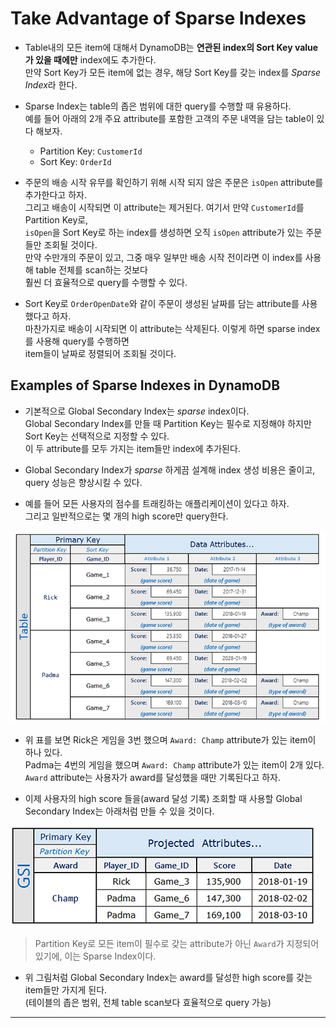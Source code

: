 # Take Advantage of Sparse Indexes

- Table내의 모든 item에 대해서 DynamoDB는 **연관된 index의 Sort Key value가 있을 때에만** index에도 추가한다.  
  만약 Sort Key가 모든 item에 없는 경우, 해당 Sort Key를 갖는 index를 *Sparse Index*라 한다.

- Sparse Index는 table의 좁은 범위에 대한 query를 수행할 때 유용하다.  
  예를 들어 아래의 2개 주요 attribute를 포함한 고객의 주문 내역을 담는 table이 있다 해보자.

  - Partition Key: `CustomerId`
  - Sort Key: `OrderId`

- 주문의 배송 시작 유무를 확인하기 위해 시작 되지 않은 주문은 `isOpen` attribute를 추가한다고 하자.  
  그리고 배송이 시작되면 이 attribute는 제거된다. 여기서 만약 `CustomerId`를 Partition Key로,  
  `isOpen`을 Sort Key로 하는 index를 생성하면 오직 `isOpen` attribute가 있는 주문들만 조회될 것이다.  
  만약 수만개의 주문이 있고, 그중 매우 일부만 배송 시작 전이라면 이 index를 사용해 table 전체를 scan하는 것보다  
  훨씬 더 효율적으로 query를 수행할 수 있다.

- Sort Key로 `OrderOpenDate`와 같이 주문이 생성된 날짜를 담는 attribute를 사용했다고 하자.  
  마찬가지로 배송이 시작되면 이 attribute는 삭제된다. 이렇게 하면 sparse index를 사용해 query를 수행하면  
  item들이 날짜로 정렬되어 조회될 것이다.

## Examples of Sparse Indexes in DynamoDB

- 기본적으로 Global Secondary Index는 _sparse_ index이다.  
  Global Secondary Index를 만들 때 Partition Key는 필수로 지정해야 하지만 Sort Key는 선택적으로 지정할 수 있다.  
  이 두 attribute를 모두 가지는 item들만 index에 추가된다.

- Global Secondary Index가 _sparse_ 하게끔 설계해 index 생성 비용은 줄이고, query 성능은 향상시킬 수 있다.

- 예를 들어 모든 사용자의 점수를 트래킹하는 애플리케이션이 있다고 하자.  
  그리고 일반적으로는 몇 개의 high score만 query한다.

![picture 10](../../../../../images/DYNAMODB_SPARSE_INDEX_EXAMPLE_1.png)

- 위 표를 보면 Rick은 게임을 3번 했으며 `Award: Champ` attribute가 있는 item이 하나 있다.  
  Padma는 4번의 게임을 했으며 `Award: Champ` attribute가 있는 item이 2개 있다.  
  `Award` attribute는 사용자가 award를 달성했을 때만 기록된다고 하자.

- 이제 사용자의 high score 들을(award 달성 기록) 조회할 때 사용할 Global Secondary Index는 아래처럼 만들 수 있을 것이다.

![picture 11](../../../../../images/DYNAMODB_SPARSE_INDEX_EXAMPLE_2.png)

> Partition Key로 모든 item이 필수로 갖는 attribute가 아닌 `Award`가 지정되어 있기에, 이는 Sparse Index이다.

- 위 그림처럼 Global Secondary Index는 award를 달성한 high score를 갖는 item들만 가지게 된다.  
  (테이블의 좁은 범위, 전체 table scan보다 효율적으로 query 가능)

---
